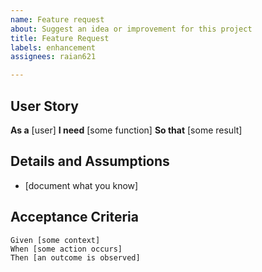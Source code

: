 ```yaml
---
name: Feature request
about: Suggest an idea or improvement for this project
title: Feature Request
labels: enhancement
assignees: raian621

---
```


## User Story

**As a** [user]
**I need** [some function]
**So that** [some result]

## Details and Assumptions

* [document what you know]

## Acceptance Criteria
```gherkin
Given [some context]
When [some action occurs]
Then [an outcome is observed]
```
